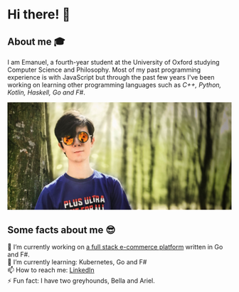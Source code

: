 # Hi there! 👋

## About me 🎓

I am Emanuel, a fourth-year student at the University of Oxford studying Computer Science and Philosophy. Most of my past programming experience is with JavaScript but through the past few years I've been working on learning other programming languages such as *C++, Python, Kotlin, Haskell, Go and F#*.

![Me](me.jpg)

## Some facts about me 😎

🔭 I’m currently working on [a full stack e-commerce platform](https://github.com/Rototu/storefront)  written in Go and F#.  
🌱 I’m currently learning: Kubernetes, Go and F#  
📫 How to reach me: [LinkedIn](https://www.linkedin.com/in/emanuel-farauanu/)  
⚡ Fun fact: I have two greyhounds, Bella and Ariel.  
